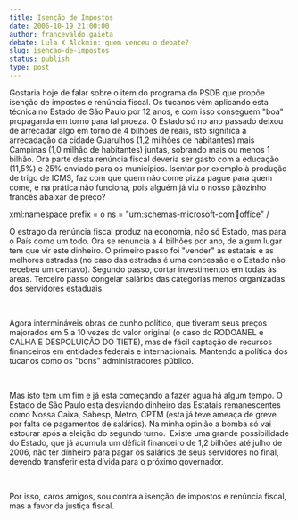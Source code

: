 ```yaml
---
title: Isenção de Impostos
date: 2006-10-19 21:00:00
author: francevaldo.gaieta
debate: Lula X Alckmin: quem venceu o debate?
slug: isencao-de-impostos
status: publish 
type: post
---
```


Gostaria hoje de falar sobre o item do programa do PSDB que propõe isenção de impostos e renúncia fiscal. Os tucanos vêm aplicando esta técnica no Estado de São Paulo por 12 anos, e com isso conseguem "boa" propaganda em torno para tal proeza. O Estado só no ano passado deixou de arrecadar algo em torno de 4 bilhões de reais, isto significa a arrecadação da cidade Guarulhos (1,2 milhões de habitantes) mais Campinas (1,0 milhão de habitantes) juntas, sobrando mais ou menos 1 bilhão. Ora parte desta renúncia fiscal deveria ser gasto com a educação (11,5%) e 25% enviado para os municípios. Isentar por exemplo à produção de trigo de ICMS, faz com que quem não come pizza pague para quem come, e na prática não funciona, pois alguém já viu o nosso pãozinho francês abaixar de preço?


xml:namespace prefix = o ns = "urn:schemas-microsoft-com:office:office" / 


O estrago da renúncia fiscal produz na economia, não só Estado, mas para o País como um todo. Ora se renuncia a 4 bilhões por ano, de algum lugar tem que vir este dinheiro. O primeiro passo foi "vender" as estatais e as melhores estradas (no caso das estradas é uma concessão e o Estado não recebeu um centavo). Segundo passo, cortar investimentos em todas às áreas. Terceiro passo congelar salários das categorias menos organizadas dos servidores estaduais.


 


Agora intermináveis obras de cunho político, que tiveram seus preços majorados em 5 a 10 vezes do valor original (o caso do RODOANEL e CALHA E DESPOLUIÇÃO DO TIETE), mas de fácil captação de recursos financeiros em entidades federais e internacionais. Mantendo a política dos tucanos como os "bons" administradores público.


 


Mas isto tem um fim e já esta começando a fazer água há algum tempo. O Estado de São Paulo esta desviando dinheiro das Estatais remanescentes como Nossa Caixa, Sabesp, Metro, CPTM (esta já teve ameaça de greve por falta de pagamentos de salários). Na minha opinião a bomba só vai estourar após a eleição do segundo turno.  Existe uma grande possibilidade do Estado, que já acumula um déficit financeiro de 1,2 bilhões até julho de 2006, não ter dinheiro para pagar os salários de seus servidores no final, devendo transferir esta dívida para o próximo governador.


 


Por isso, caros amigos, sou contra a isenção de impostos e renúncia fiscal, mas a favor da justiça fiscal.


